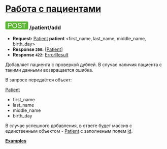 [Работа с пациентами](../index.md)
=====================================

<a name="add"/>

### ![POST](../../../img/post.png) /patient/add
* **Request:** [Patient](../../../types.md#Patient) **patient** <first_name, last_name, middle_name, birth_day>
* **Response ```200```:** [[Patient](../../../types.md#Patient)]
* **Response ```422```:** [ErrorResult](../../../types.md#errorresult)

Добавляет пациента с проверкой дублей. В случае наличия пациента с такими данными возвращается ошибка.

В запросе передаётся объект:

[Patient](../../../types.md#Patient)
* first_name
* last_name
* middle_name
* birth_day
 
В случае успешного добавления, в ответе будет массив с единственным объектом - [Patient](../../../types.md#Patient) 
с заполненым полем [id](../../../types.md#Patient).

**[Examples](examples/add.md)**